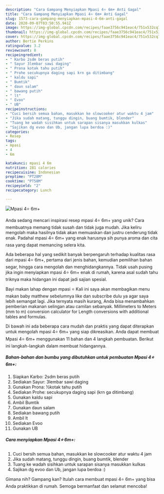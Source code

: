 ```yaml
---
description: "Cara Gampang Menyiapkan Mpasi 4⭐ 6m+ Anti Gagal"
title: "Cara Gampang Menyiapkan Mpasi 4⭐ 6m+ Anti Gagal"
slug: 1573-cara-gampang-menyiapkan-mpasi-4-6m-anti-gagal
date: 2020-09-07T03:50:55.941Z
image: https://img-global.cpcdn.com/recipes/faae3756c941eac4/751x532cq70/mpasi-4⭐-6m-foto-resep-utama.jpg
thumbnail: https://img-global.cpcdn.com/recipes/faae3756c941eac4/751x532cq70/mpasi-4⭐-6m-foto-resep-utama.jpg
cover: https://img-global.cpcdn.com/recipes/faae3756c941eac4/751x532cq70/mpasi-4⭐-6m-foto-resep-utama.jpg
author: Bertie Perkins
ratingvalue: 3.2
reviewcount: 8
recipeingredient:
- " Karbo 2sdm beras putih"
- " Sayur 3lembar sawi daging"
- " Prona kotak tahu putih"
- " Prohe secukupnya daging sapi krn ga ditimbang"
- " kaldu sapi"
- " Bumtik"
- " daun salam"
- " bawang putih"
- " lt"
- " Evoo"
- " UB"
recipeinstructions:
- "Cuci bersih semua bahan, masukkan ke slowcooker atur waktu 4 jam"
- "Jika sudah matang, tunggu dingin, buang bumtik, blender"
- "Tuang ke wadah sisihkan untuk sarapan sisanya masukkan kulkas"
- "Sajikan dg evoo dan Ub, jangan lupa berdoa :)"
categories:
- Resep
tags:
- mpasi
- 4
- 6m

katakunci: mpasi 4 6m 
nutrition: 281 calories
recipecuisine: Indonesian
preptime: "PT28M"
cooktime: "PT58M"
recipeyield: "2"
recipecategory: Lunch

---
```



![Mpasi 4⭐ 6m+](https://img-global.cpcdn.com/recipes/faae3756c941eac4/751x532cq70/mpasi-4⭐-6m-foto-resep-utama.jpg)

Anda sedang mencari inspirasi resep mpasi 4⭐ 6m+ yang unik? Cara membuatnya memang tidak susah dan tidak juga mudah. Jika keliru mengolah maka hasilnya tidak akan memuaskan dan justru cenderung tidak enak. Padahal mpasi 4⭐ 6m+ yang enak harusnya sih punya aroma dan cita rasa yang dapat memancing selera kita.

Ada beberapa hal yang sedikit banyak berpengaruh terhadap kualitas rasa dari mpasi 4⭐ 6m+, pertama dari jenis bahan, kemudian pemilihan bahan segar, hingga cara mengolah dan menghidangkannya. Tidak usah pusing jika ingin menyiapkan mpasi 4⭐ 6m+ enak di rumah, karena asal sudah tahu triknya maka hidangan ini dapat jadi sajian spesial.

Bayi makan lahap dengan mpasi ⭐ Kali ini saya akan membagikan menu makan baby matthew sebelumnya like dan subscribe dulu ya agar saya lebih semangat lagi. Jika ternyata masih kurang, Anda bisa menambahkan pemberian makanan selingan atau camilan sebanyak. Millimeters to Meters (mm to m) conversion calculator for Length conversions with additional tables and formulas.


Di bawah ini ada beberapa cara mudah dan praktis yang dapat diterapkan untuk mengolah mpasi 4⭐ 6m+ yang siap dikreasikan. Anda dapat membuat Mpasi 4⭐ 6m+ menggunakan 11 bahan dan 4 langkah pembuatan. Berikut ini langkah-langkah dalam membuat hidangannya.

<!--inarticleads1-->

##### Bahan-bahan dan bumbu yang dibutuhkan untuk pembuatan Mpasi 4⭐ 6m+:

1. Siapkan  Karbo: 2sdm beras putih
1. Sediakan  Sayur: 3lembar sawi daging
1. Gunakan  Prona: ½kotak tahu putih
1. Sediakan  Prohe: secukupnya daging sapi (krn ga ditimbang)
1. Gunakan  kaldu sapi
1. Ambil  Bumtik
1. Gunakan  daun salam
1. Sediakan  bawang putih
1. Ambil  lt
1. Sediakan  Evoo
1. Gunakan  UB




<!--inarticleads2-->

##### Cara menyiapkan Mpasi 4⭐ 6m+:

1. Cuci bersih semua bahan, masukkan ke slowcooker atur waktu 4 jam
1. Jika sudah matang, tunggu dingin, buang bumtik, blender
1. Tuang ke wadah sisihkan untuk sarapan sisanya masukkan kulkas
1. Sajikan dg evoo dan Ub, jangan lupa berdoa :)




Gimana nih? Gampang kan? Itulah cara membuat mpasi 4⭐ 6m+ yang bisa Anda praktikkan di rumah. Semoga bermanfaat dan selamat mencoba!

